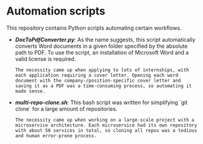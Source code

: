 <h1>Automation scripts</h1>

This repository contains Python scripts automating certain workflows. <br>
<ul>
<li>
    <i><strong>DocToPdfConverter.py</strong></i>: As the name suggests, 
    this script automatically converts Word documents 
    in a given folder specified by the absolute path to PDF. To use the script, an installation of Microsoft Word
    and a valid license is required.

    The necessity came up when applying to lots of internships, with each application requiring a cover letter. Opening each word document with the company-/position-specific cover letter and saving it as a PDF was a time-consuming process, so automating it made sense. 
</li>
<li>
    <i><strong>multi-repo-clone.sh</strong></i>: This bash script was written for simplifying `git clone` for a large amount of repositories. 
    
    The necessity came up when working on a large-scale project with a microservice architecture. Each microservice had its own repository with about 50 services in total, so cloning all repos was a tedious and human error-prone process.
</li>
</ul>
